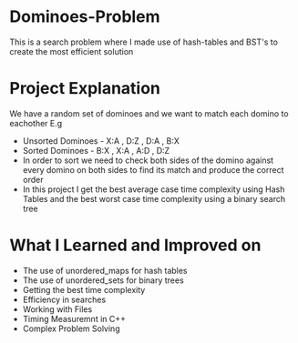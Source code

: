 # Dominoes-Problem
This is a search problem where I made use of hash-tables and BST's to create the most efficient solution
# Project Explanation
We have a random set of dominoes and we want to match each domino to eachother E.g
- Unsorted Dominoes -   X:A , D:Z , D:A , B:X
- Sorted Dominoes   -   B:X , X:A , A:D , D:Z
- In order to sort we need to check both sides of the domino against every domino on both sides to find its match and produce the correct order
- In this project I get the best average case time complexity using Hash Tables and the best worst case time complexity using a binary search tree
# What I Learned and Improved on
- The use of unordered_maps for hash tables
- The use of unordered_sets for binary trees
- Getting the best time complexity
- Efficiency in searches
- Working with Files
- Timing Measuremnt in C++
- Complex Problem Solving

